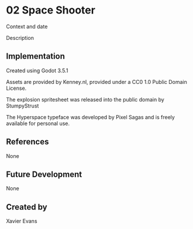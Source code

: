# 02 Space Shooter

Context and date

Description

## Implementation
Created using Godot 3.5.1

Assets are provided by Kenney.nl, provided under a CC0 1.0 Public Domain License.

The explosion spritesheet was released into the public domain by StumpyStrust

The Hyperspace typeface was developed by Pixel Sagas and is freely available for personal use.
## References
None
## Future Development
None
## Created by
Xavier Evans
